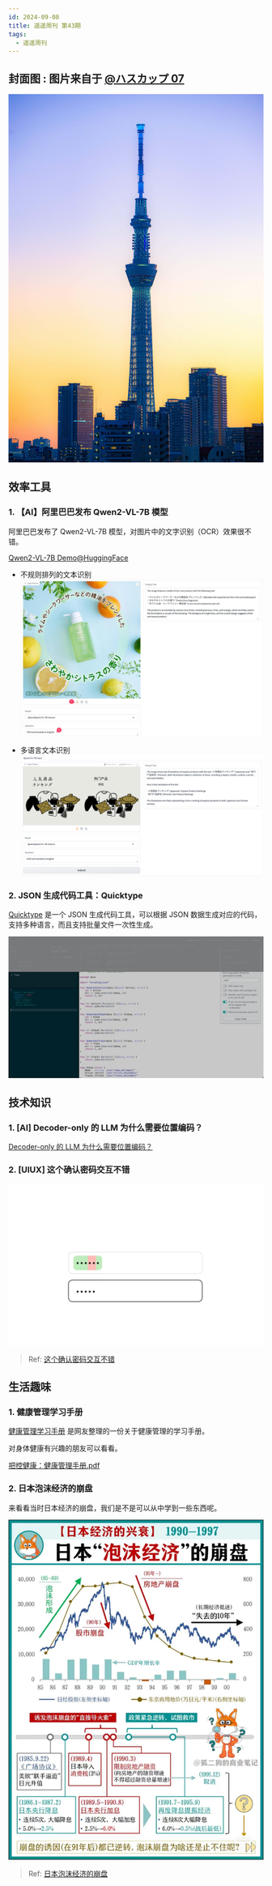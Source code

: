 ```yaml
---
id: 2024-09-08
title: 遥遥周刊 第43期
tags:
  - 遥遥周刊
---
```


## 封面图 : 图片来自于 [@ハスカップ 07](https://x.com/haskap1017/status/1831252385228042554)

![img](cover.jpg)

## 效率工具

### 1. 【AI】阿里巴巴发布 Qwen2-VL-7B 模型

阿里巴巴发布了 Qwen2-VL-7B 模型，对图片中的文字识别（OCR）效果很不错。

[Qwen2-VL-7B Demo@HuggingFace](https://huggingface.co/spaces/GanymedeNil/Qwen2-VL-7B)

- 不规则排列的文本识别
  ![img](Qwen2-VL-7B_sample1.jpeg)

- 多语言文本识别
  ![img](Qwen2-VL-7B_sample2.png)

### 2. JSON 生成代码工具：Quicktype

[Quicktype](https://app.quicktype.io/) 是一个 JSON 生成代码工具，可以根据 JSON 数据生成对应的代码，支持多种语言，而且支持批量文件一次性生成。

![img](quicktype-jsontocode.png)

## 技术知识

### 1. [AI] Decoder-only 的 LLM 为什么需要位置编码？

[Decoder-only 的 LLM 为什么需要位置编码？](https://kexue.fm/archives/10347)

### 2. [UIUX] 这个确认密码交互不错

![img](输入密码交互.png)

> Ref: [这个确认密码交互不错](https://x.com/lencx_/status/1831533552015704350)

## 生活趣味

### 1. 健康管理学习手册

[健康管理学习手册](https://www.yuque.com/yaoyao/health) 是网友整理的一份关于健康管理的学习手册。

对身体健康有兴趣的朋友可以看看。

[把控健康：健康管理手册.pdf](https://drive.google.com/file/d/1YnlpzzE_GmDRqPe7m3qltBESr1Yl-UYM/view)

### 2. 日本泡沫经济的崩盘

来看看当时日本经济的崩盘，我们是不是可以从中学到一些东西呢。

![img](日本泡沫经济的崩盘.jpeg)

> Ref: [日本泡沫经济的崩盘](https://x.com/laozhangisme/status/1831112928344654051)
